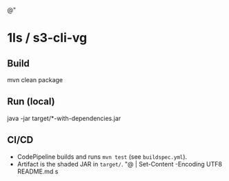 @"
# 1ls / s3-cli-vg

## Build
mvn clean package

## Run (local)
java -jar target/*-with-dependencies.jar

## CI/CD
- CodePipeline builds and runs `mvn test` (see `buildspec.yml`).
- Artifact is the shaded JAR in `target/`.
  "@ | Set-Content -Encoding UTF8 README.md
 s